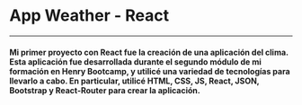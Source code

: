 <h1> App Weather - React</h1>
        <hr></hr>
        <h4>
          Mi primer proyecto con React fue la creación de una aplicación del
          clima. Esta aplicación fue desarrollada durante el segundo módulo de
          mi formación en Henry Bootcamp, y utilicé una variedad de tecnologías
          para llevarlo a cabo. En particular, utilicé HTML, CSS, JS, React,
          JSON, Bootstrap y React-Router para crear la aplicación.
        </h4>
